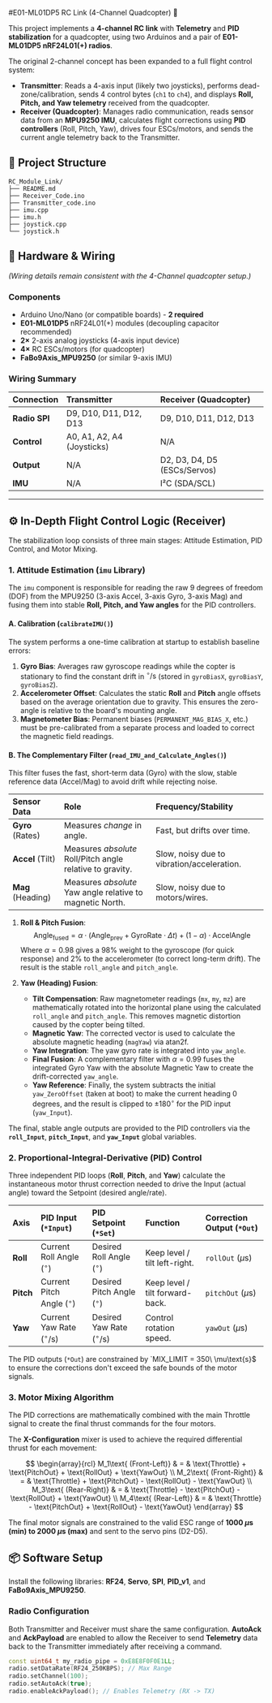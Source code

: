 #E01-ML01DP5   RC Link (4-Channel Quadcopter) 🚁

This project implements a **4-channel RC link** with **Telemetry** and **PID stabilization** for a quadcopter, using two Arduinos and a pair of **E01-ML01DP5 nRF24L01(+) radios**.

The original 2-channel concept has been expanded to a full flight control system:
* **Transmitter**: Reads a 4-axis input (likely two joysticks), performs dead-zone/calibration, sends 4 control bytes (`ch1` to `ch4`), and displays **Roll, Pitch, and Yaw telemetry** received from the quadcopter.
* **Receiver (Quadcopter)**: Manages radio communication, reads sensor data from an **MPU9250 IMU**, calculates flight corrections using **PID controllers** (Roll, Pitch, Yaw), drives four ESCs/motors, and sends the current angle telemetry back to the Transmitter.
## 📂 Project Structure
```
RC_Module_Link/
├── README.md
├── Receiver_Code.ino
├── Transmitter_code.ino
├── imu.cpp
├── imu.h
├── joystick.cpp
└── joystick.h
```

## 🔧 Hardware & Wiring
*(Wiring details remain consistent with the 4-Channel quadcopter setup.)*

### Components
* Arduino Uno/Nano (or compatible boards) - **2 required**
* **E01-ML01DP5** nRF24L01(+) modules (decoupling capacitor recommended)
* **2×** 2-axis analog joysticks (4-axis input device)
* **4×** RC ESCs/motors (for quadcopter)
* **FaBo9Axis_MPU9250** (or similar 9-axis IMU)

### Wiring Summary

| Connection | Transmitter | Receiver (Quadcopter) |
| :--------- | :---------- | :-------------------- |
| **Radio SPI** | D9, D10, D11, D12, D13 | D9, D10, D11, D12, D13 |
| **Control** | A0, A1, A2, A4 (Joysticks) | N/A |
| **Output** | N/A | D2, D3, D4, D5 (ESCs/Servos) |
| **IMU** | N/A | I²C (SDA/SCL) |

***

## ⚙️ In-Depth Flight Control Logic (Receiver)

The stabilization loop consists of three main stages: Attitude Estimation, PID Control, and Motor Mixing.

### 1. Attitude Estimation (`imu` Library)

The `imu` component is responsible for reading the raw $9$ degrees of freedom (DOF) from the MPU9250 (3-axis Accel, 3-axis Gyro, 3-axis Mag) and fusing them into stable **Roll, Pitch, and Yaw angles** for the PID controllers.

#### A. Calibration (`calibrateIMU()`)
The system performs a one-time calibration at startup to establish baseline errors:
1.  **Gyro Bias**: Averages raw gyroscope readings while the copter is stationary to find the constant drift in $^\circ/\text{s}$ (stored in `gyroBiasX`, `gyroBiasY`, `gyroBiasZ`).
2.  **Accelerometer Offset**: Calculates the static **Roll** and **Pitch** angle offsets based on the average orientation due to gravity. This ensures the zero-angle is relative to the board's mounting angle.
3.  **Magnetometer Bias**: Permanent biases (`PERMANENT_MAG_BIAS_X`, etc.) must be pre-calibrated from a separate process and loaded to correct the magnetic field readings.

#### B. The Complementary Filter (`read_IMU_and_Calculate_Angles()`)

This filter fuses the fast, short-term data (Gyro) with the slow, stable reference data (Accel/Mag) to avoid drift while rejecting noise. 

| Sensor Data | Role | Frequency/Stability |
| :--- | :--- | :--- |
| **Gyro** (Rates) | Measures *change* in angle. | Fast, but drifts over time. |
| **Accel** (Tilt) | Measures *absolute* Roll/Pitch angle relative to gravity. | Slow, noisy due to vibration/acceleration. |
| **Mag** (Heading) | Measures *absolute* Yaw angle relative to magnetic North. | Slow, noisy due to motors/wires. |

1.  **Roll & Pitch Fusion**:
    $$
    \text{Angle}_{\text{fused}} = \alpha \cdot (\text{Angle}_{\text{prev}} + \text{GyroRate} \cdot \Delta t) + (1-\alpha) \cdot \text{AccelAngle}
    $$
    Where $\alpha = 0.98$ gives a 98% weight to the gyroscope (for quick response) and 2% to the accelerometer (to correct long-term drift). The result is the stable `roll_angle` and `pitch_angle`.

2.  **Yaw (Heading) Fusion**:
    * **Tilt Compensation**: Raw magnetometer readings (`mx`, `my`, `mz`) are mathematically rotated into the horizontal plane using the calculated `roll_angle` and `pitch_angle`. This removes magnetic distortion caused by the copter being tilted.
    * **Magnetic Yaw**: The corrected vector is used to calculate the absolute magnetic heading (`magYaw`) via $\text{atan2f}$.
    * **Yaw Integration**: The yaw gyro rate is integrated into `yaw_angle`.
    * **Final Fusion**: A complementary filter with $\alpha=0.99$ fuses the integrated Gyro Yaw with the absolute Magnetic Yaw to create the drift-corrected `yaw_angle`.
    * **Yaw Reference**: Finally, the system subtracts the initial `yaw_ZeroOffset` (taken at boot) to make the current heading 0 degrees, and the result is clipped to $\pm 180^\circ$ for the PID input (`yaw_Input`).

The final, stable angle outputs are provided to the PID controllers via the **`roll_Input`**, **`pitch_Input`**, and **`yaw_Input`** global variables.

### 2. Proportional-Integral-Derivative (PID) Control

Three independent PID loops (**Roll**, **Pitch**, and **Yaw**) calculate the instantaneous motor thrust correction needed to drive the $\text{Input}$ (actual angle) toward the $\text{Setpoint}$ (desired angle/rate).

| Axis | PID Input (`*Input`) | PID Setpoint (`*Set`) | Function | Correction Output (`*Out`) |
| :--- | :--- | :--- | :--- | :--- |
| **Roll** | Current Roll Angle ($^\circ$) | Desired Roll Angle ($^\circ$) | Keep level / tilt left-right. | `rollOut` ($\mu\text{s}$) |
| **Pitch** | Current Pitch Angle ($^\circ$) | Desired Pitch Angle ($^\circ$) | Keep level / tilt forward-back. | `pitchOut` ($\mu\text{s}$) |
| **Yaw** | Current Yaw Rate ($^\circ/\text{s}$) | Desired Yaw Rate ($^\circ/\text{s}$) | Control rotation speed. | `yawOut` ($\mu\text{s}$) |

The PID outputs (`*Out`) are constrained by `MIX_LIMIT = 350\ \mu\text{s}$ to ensure the corrections don't exceed the safe bounds of the motor signals.

### 3. Motor Mixing Algorithm

The PID corrections are mathematically combined with the main Throttle signal to create the final thrust commands for the four motors.

The **X-Configuration** mixer is used to achieve the required differential thrust for each movement:

$$
\begin{array}{rcl}
M_1\text{ (Front-Left)} & = & \text{Throttle} + \text{PitchOut} + \text{RollOut} + \text{YawOut} \\
M_2\text{ (Front-Right)} & = & \text{Throttle} + \text{PitchOut} - \text{RollOut} - \text{YawOut} \\
M_3\text{ (Rear-Right)} & = & \text{Throttle} - \text{PitchOut} - \text{RollOut} + \text{YawOut} \\
M_4\text{ (Rear-Left)} & = & \text{Throttle} - \text{PitchOut} + \text{RollOut} - \text{YawOut}
\end{array}
$$

The final motor signals are constrained to the valid ESC range of **$1000\ \mu\text{s}$ (min) to $2000\ \mu\text{s}$ (max)** and sent to the servo pins (D2-D5).
## 📦 Software Setup

Install the following libraries: **RF24**, **Servo**, **SPI**, **PID_v1**, and **FaBo9Axis_MPU9250**.

### Radio Configuration

Both Transmitter and Receiver must share the same configuration. **AutoAck** and **AckPayload** are enabled to allow the Receiver to send **Telemetry** data back to the Transmitter immediately after receiving a command.

```cpp
const uint64_t my_radio_pipe = 0xE8E8F0F0E1LL;
radio.setDataRate(RF24_250KBPS); // Max Range
radio.setChannel(100);
radio.setAutoAck(true);
radio.enableAckPayload(); // Enables Telemetry (RX -> TX)

